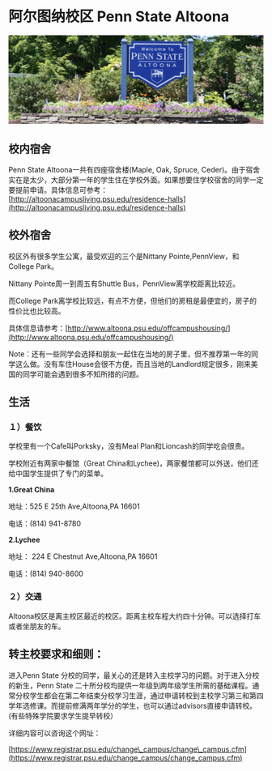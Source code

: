 # 阿尔图纳校区  Penn State Altoona

![](../.gitbook/assets/image%20%28175%29.png)

## 校内宿舍

Penn State Altoona一共有四座宿舍楼\(Maple, Oak, Spruce, Ceder\)。由于宿舍实在是太少，大部分第一年的学生住在学校外面。如果想要住学校宿舍的同学一定要提前申请。具体信息可参考：[http://altoonacampusliving.psu.edu/residence-halls](http://altoonacampusliving.psu.edu/residence-halls)

## 校外宿舍

校区外有很多学生公寓，最受欢迎的三个是Nittany Pointe,PennView，和College Park。

Nittany Pointe周一到周五有Shuttle Bus，PennView离学校距离比较近。

而College Park离学校比较远，有点不方便，但他们的房租是最便宜的，房子的性价比也比较高。

具体信息请参考：[http://www.altoona.psu.edu/offcampushousing/](http://www.altoona.psu.edu/offcampushousing/)

Note：还有一些同学会选择和朋友一起住在当地的房子里，但不推荐第一年的同学这么做。没有车住House会很不方便，而且当地的Landlord规定很多，刚来美国的同学可能会遇到很多不知所措的问题。

## 生活

### １）餐饮

学校里有一个Cafe叫Porksky，没有Meal Plan和Lioncash的同学吃会很贵。

学校附近有两家中餐馆（Great China和Lychee\)，两家餐馆都可以外送，他们还给中国学生提供了专门的菜单。

**1.Great China**

地址：525 E 25th Ave,Altoona,PA 16601

电话：\(814\) 941-8780

**2.Lychee**

地址： 224 E Chestnut Ave,Altoona,PA 16601

电话：\(814\) 940-8600

### ２）交通

Altoona校区是离主校区最近的校区。距离主校车程大约四十分钟。可以选择打车或者坐朋友的车。

## 转主校要求和细则：

进入Penn State 分校的同学，最关心的还是转入主校学习的问题。对于进入分校的新生，Penn State 二十所分校均提供一年级到两年级学生所需的基础课程。通常分校学生都会在第二年结束分校学习生涯，通过申请转校到主校学习第三和第四学年选修课。而提前修满两年学分的学生，也可以通过advisors直接申请转校。\(有些特殊学院要求学生提早转校）

详细内容可以咨询这个网址：

[https://www.registrar.psu.edu/change\_campus/change\_campus.cfm](https://www.registrar.psu.edu/change_campus/change_campus.cfm)

